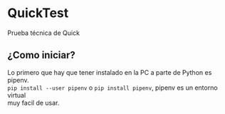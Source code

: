 # QuickTest
Prueba técnica de Quick

## ¿Como iniciar?  
Lo primero que hay que tener instalado en la PC a parte de Python es pipenv.  
`pip install --user pipenv` o `pip install pipenv`, pipenv es un entorno virtual  
muy facil de usar.
